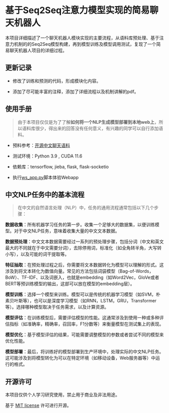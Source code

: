 # 基于Seq2Seq注意力模型实现的简易聊天机器人

本项目详细描述了一个聊天机器人模块实现的主要流程，从语料库预处理、基于注意力机制的的Seq2Seq模型构建，再到模型训练及模型调用测试，复现了一个简易聊天机器人项目的详细过程。



## 更新记录

- 修改了训练和预测的代码，形成模块化内容。

- 添加了尽可能丰富的注释，添加了详细流程以及机制讲解的pdf。



## 使用手册

> 由于本项目仅仅是为了了解**如何将一个NLP生成模型部署到本地web上**，所以语料库很少，得出来的回答没有任何意义，有兴趣的同学可以自行添加语料。

- 预料参考：[开源中文聊天语料](https://gitee.com/chenyang918/chinese_chatbot_corpus)

- 测试环境：Python 3.9 , CUDA 11.6

- 依赖库：tensorflow, jieba, flask, flask-socketio

- 执行[ws_app.py](ws_app.py)脚本体验Webapp




## 中文NLP任务中的基本流程
>在中文的自然语言处理（NLP）中，任务的通用流程通常包括以下几个步骤：  

**数据收集**：所有机器学习任务的第一步。收集一个足够大的数据集，以便训练模型。对于中文NLP任务，意味着收集大量的中文文本数据。

**数据预处理**：中文文本数据需要经过一系列的预处理步骤，包括分词（中文和英文最大的不同就在于中文需要分词），去除停用词，标准化（如全角转半角，大写转小写），以及可能的词干提取等。

**特征抽取**：在预处理过程之后，你需要将文本数据转化为模型可以理解的形式。这涉及到将文本转化为数值向量。常见的方法包括词袋模型（Bag-of-Words，BoW）、TF-IDF、以及词嵌入，也就是embedding（如Word2Vec，GloVe或者BERT等预训练模型的输出，这部可以放在模型的embedding层）。

**模型训练**：选择一个模型来训练。模型可以是传统的机器学习模型（如SVM，朴素贝叶斯等），也可以是深度学习模型（如RNN，LSTM，GRU，Transformer等）。选择哪种模型取决于任务需求，以及计算资源。

**模型评估**：在训练模型后，需要评估模型的性能。这通常涉及到使用一种或多种评估指标（如准确率，精确率，召回率，F1分数等）来衡量模型在测试集上的表现。

**模型优化**：基于模型评估的结果，可能需要调整模型的参数或者尝试不同的模型来优化性能。

**模型部署**：最后，将训练好的模型部署到生产环境中，处理实际的中文NLP任务。这可能涉及到将模型转化为可以在特定环境（如移动设备，Web服务器等）中运行的格式。



## 开源许可

本项目仅供个人学习研究使用，禁止用于商业及非法用途。

基于 [MIT license](https://opensource.org/licenses/MIT) 许可进行开源。

